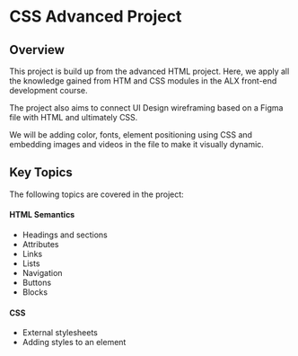 # CSS Advanced Project

## Overview
This project is build up from the advanced HTML project. Here, we apply all the knowledge gained from HTM and CSS modules in the ALX front-end development course.

The project also aims to connect UI Design wireframing based on a Figma file with HTML and ultimately CSS.

We will be adding color, fonts, element positioning using CSS and embedding images and videos in the file to make it visually dynamic.

## Key Topics
The following topics are covered in the project:
#### HTML Semantics
* Headings and sections
* Attributes
* Links
* Lists
* Navigation
* Buttons
* Blocks

#### CSS
* External stylesheets
* Adding styles to an element
